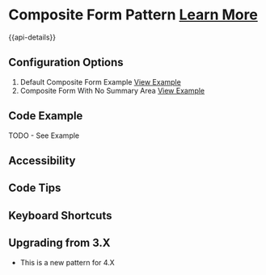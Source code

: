 
# Composite Form Pattern  [Learn More](#)

{{api-details}}

## Configuration Options

1. Default Composite Form Example [View Example]( ../components/compositeform/example-index)
1. Composite Form With No Summary Area [View Example]( ../components/compositeform/example-no-summary)

## Code Example

TODO - See Example

## Accessibility

## Code Tips

## Keyboard Shortcuts

## Upgrading from 3.X

- This is a new pattern for 4.X
